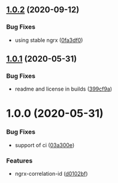 ## [1.0.2](https://github.com/satanTime/ngrx-correlation-id/compare/v1.0.1...v1.0.2) (2020-09-12)

### Bug Fixes

-   using stable ngrx ([0fa3df0](https://github.com/satanTime/ngrx-correlation-id/commit/0fa3df03d4e1cd2856ad625e8cb69984d449248d))

## [1.0.1](https://github.com/satanTime/ngrx-correlation-id/compare/v1.0.0...v1.0.1) (2020-05-31)

### Bug Fixes

-   readme and license in builds ([399cf9a](https://github.com/satanTime/ngrx-correlation-id/commit/399cf9a8423c765a7feafb63f1300be9497c0f4d))

# 1.0.0 (2020-05-31)

### Bug Fixes

-   support of ci ([03a300e](https://github.com/satanTime/ngrx-correlation-id/commit/03a300e006b379455e3e98b1f7062ef7ecb8df00))

### Features

-   ngrx-correlation-id ([d0102bf](https://github.com/satanTime/ngrx-correlation-id/commit/d0102bff07796c5a2ba3be4f4f248a97991857c6))
